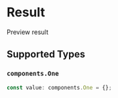 # Result

Preview result


## Supported Types

### `components.One`

```typescript
const value: components.One = {};
```

